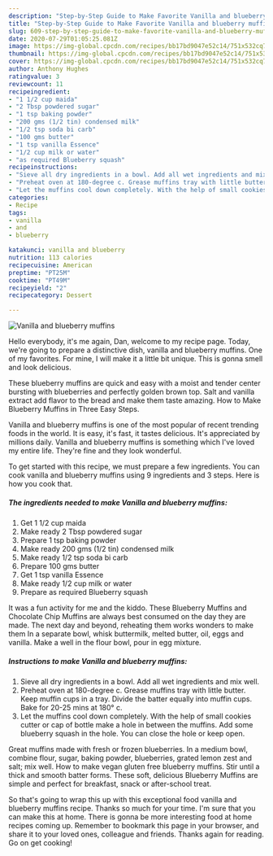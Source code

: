 ```yaml
---
description: "Step-by-Step Guide to Make Favorite Vanilla and blueberry muffins"
title: "Step-by-Step Guide to Make Favorite Vanilla and blueberry muffins"
slug: 609-step-by-step-guide-to-make-favorite-vanilla-and-blueberry-muffins
date: 2020-07-29T01:05:25.081Z
image: https://img-global.cpcdn.com/recipes/bb17bd9047e52c14/751x532cq70/vanilla-and-blueberry-muffins-recipe-main-photo.jpg
thumbnail: https://img-global.cpcdn.com/recipes/bb17bd9047e52c14/751x532cq70/vanilla-and-blueberry-muffins-recipe-main-photo.jpg
cover: https://img-global.cpcdn.com/recipes/bb17bd9047e52c14/751x532cq70/vanilla-and-blueberry-muffins-recipe-main-photo.jpg
author: Anthony Hughes
ratingvalue: 3
reviewcount: 11
recipeingredient:
- "1 1/2 cup maida"
- "2 Tbsp powdered sugar"
- "1 tsp baking powder"
- "200 gms (1/2 tin) condensed milk"
- "1/2 tsp soda bi carb"
- "100 gms butter"
- "1 tsp vanilla Essence"
- "1/2 cup milk or water"
- "as required Blueberry squash"
recipeinstructions:
- "Sieve all dry ingredients in a bowl. Add all wet ingredients and mix well."
- "Preheat oven at 180-degree c. Grease muffins tray with little butter. Keep muffin cups in a tray. Divide the batter equally into muffin cups. Bake for 20-25 mins at 180° c."
- "Let the muffins cool down completely. With the help of small cookies cutter or cap of bottle make a hole in between the muffins. Add some blueberry squash in the hole. You can close the hole or keep open."
categories:
- Recipe
tags:
- vanilla
- and
- blueberry

katakunci: vanilla and blueberry 
nutrition: 113 calories
recipecuisine: American
preptime: "PT25M"
cooktime: "PT49M"
recipeyield: "2"
recipecategory: Dessert

---
```



![Vanilla and blueberry muffins](https://img-global.cpcdn.com/recipes/bb17bd9047e52c14/751x532cq70/vanilla-and-blueberry-muffins-recipe-main-photo.jpg)

Hello everybody, it's me again, Dan, welcome to my recipe page. Today, we're going to prepare a distinctive dish, vanilla and blueberry muffins. One of my favorites. For mine, I will make it a little bit unique. This is gonna smell and look delicious.

These blueberry muffins are quick and easy with a moist and tender center bursting with blueberries and perfectly golden brown top. Salt and vanilla extract add flavor to the bread and make them taste amazing. How to Make Blueberry Muffins in Three Easy Steps.

Vanilla and blueberry muffins is one of the most popular of recent trending foods in the world. It is easy, it's fast, it tastes delicious. It's appreciated by millions daily. Vanilla and blueberry muffins is something which I've loved my entire life. They're fine and they look wonderful.


To get started with this recipe, we must prepare a few ingredients. You can cook vanilla and blueberry muffins using 9 ingredients and 3 steps. Here is how you cook that.

<!--inarticleads1-->

##### The ingredients needed to make Vanilla and blueberry muffins:

1. Get 1 1/2 cup maida
1. Make ready 2 Tbsp powdered sugar
1. Prepare 1 tsp baking powder
1. Make ready 200 gms (1/2 tin) condensed milk
1. Make ready 1/2 tsp soda bi carb
1. Prepare 100 gms butter
1. Get 1 tsp vanilla Essence
1. Make ready 1/2 cup milk or water
1. Prepare as required Blueberry squash


It was a fun activity for me and the kiddo. These Blueberry Muffins and Chocolate Chip Muffins are always best consumed on the day they are made. The next day and beyond, reheating them works wonders to make them In a separate bowl, whisk buttermilk, melted butter, oil, eggs and vanilla. Make a well in the flour bowl, pour in egg mixture. 

<!--inarticleads2-->

##### Instructions to make Vanilla and blueberry muffins:

1. Sieve all dry ingredients in a bowl. Add all wet ingredients and mix well.
1. Preheat oven at 180-degree c. Grease muffins tray with little butter. Keep muffin cups in a tray. Divide the batter equally into muffin cups. Bake for 20-25 mins at 180° c.
1. Let the muffins cool down completely. With the help of small cookies cutter or cap of bottle make a hole in between the muffins. Add some blueberry squash in the hole. You can close the hole or keep open.


Great muffins made with fresh or frozen blueberries. In a medium bowl, combine flour, sugar, baking powder, blueberries, grated lemon zest and salt; mix well. How to make vegan gluten free blueberry muffins. Stir until a thick and smooth batter forms. These soft, delicious Blueberry Muffins are simple and perfect for breakfast, snack or after-school treat. 

So that's going to wrap this up with this exceptional food vanilla and blueberry muffins recipe. Thanks so much for your time. I'm sure that you can make this at home. There is gonna be more interesting food at home recipes coming up. Remember to bookmark this page in your browser, and share it to your loved ones, colleague and friends. Thanks again for reading. Go on get cooking!
